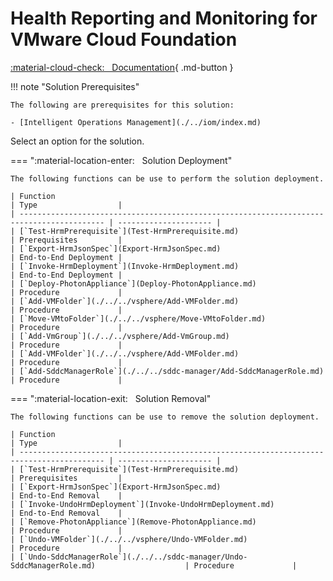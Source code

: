 # Health Reporting and Monitoring for VMware Cloud Foundation

[:material-cloud-check: &nbsp; Documentation][solution]{ .md-button }

!!! note "Solution Prerequisites"

    The following are prerequisites for this solution:

    - [Intelligent Operations Management](./../iom/index.md)

Select an option for the solution.

=== ":material-location-enter: &nbsp; Solution Deployment"

    The following functions can be use to perform the solution deployment.

    | Function                                                                                  | Type                  |
    | ----------------------------------------------------------------------------------------- | --------------------- |
    | [`Test-HrmPrerequisite`](Test-HrmPrerequisite.md)                                         | Prerequisites         |
    | [`Export-HrmJsonSpec`](Export-HrmJsonSpec.md)                                             | End-to-End Deployment |
    | [`Invoke-HrmDeployment`](Invoke-HrmDeployment.md)                                         | End-to-End Deployment |
    | [`Deploy-PhotonAppliance`](Deploy-PhotonAppliance.md)                                     | Procedure             |
    | [`Add-VMFolder`](./../../vsphere/Add-VMFolder.md)                                         | Procedure             |
    | [`Move-VMtoFolder`](./../../vsphere/Move-VMtoFolder.md)                                   | Procedure             |
    | [`Add-VmGroup`](./../../vsphere/Add-VmGroup.md)                                           | Procedure             |
    | [`Add-VMFolder`](./../../vsphere/Add-VMFolder.md)                                         | Procedure             |
    | [`Add-SddcManagerRole`](./../../sddc-manager/Add-SddcManagerRole.md)                      | Procedure             |

=== ":material-location-exit: &nbsp; Solution Removal"

    The following functions can be use to remove the solution deployment.

    | Function                                                                                  | Type                  |
    | ----------------------------------------------------------------------------------------- | --------------------- |
    | [`Test-HrmPrerequisite`](Test-HrmPrerequisite.md)                                         | Prerequisites         |
    | [`Export-HrmJsonSpec`](Export-HrmJsonSpec.md)                                             | End-to-End Removal    |
    | [`Invoke-UndoHrmDeployment`](Invoke-UndoHrmDeployment.md)                                 | End-to-End Removal    |
    | [`Remove-PhotonAppliance`](Remove-PhotonAppliance.md)                                     | Procedure             |
    | [`Undo-VMFolder`](./../../vsphere/Undo-VMFolder.md)                                       | Procedure             |
    | [`Undo-SddcManagerRole`](./../../sddc-manager/Undo-SddcManagerRole.md)                    | Procedure             |

[solution]: https://docs.vmware.com/en/VMware-Cloud-Foundation/services/vcf-health-reporting-and-monitoring-v1/GUID-CF73FFF1-7875-4A84-BECF-0EB4CA60279D.html
